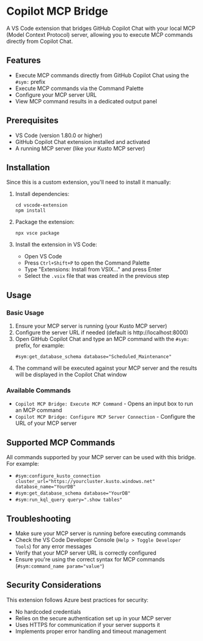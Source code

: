 # Copilot MCP Bridge

A VS Code extension that bridges GitHub Copilot Chat with your local MCP (Model Context Protocol) server, allowing you to execute MCP commands directly from Copilot Chat.

## Features

- Execute MCP commands directly from GitHub Copilot Chat using the `#sym:` prefix
- Execute MCP commands via the Command Palette
- Configure your MCP server URL
- View MCP command results in a dedicated output panel

## Prerequisites

- VS Code (version 1.80.0 or higher)
- GitHub Copilot Chat extension installed and activated
- A running MCP server (like your Kusto MCP server)

## Installation

Since this is a custom extension, you'll need to install it manually:

1. Install dependencies:
   ```
   cd vscode-extension
   npm install
   ```

2. Package the extension:
   ```
   npx vsce package
   ```

3. Install the extension in VS Code:
   - Open VS Code
   - Press `Ctrl+Shift+P` to open the Command Palette
   - Type "Extensions: Install from VSIX..." and press Enter
   - Select the `.vsix` file that was created in the previous step

## Usage

### Basic Usage

1. Ensure your MCP server is running (your Kusto MCP server)
2. Configure the server URL if needed (default is http://localhost:8000)
3. Open GitHub Copilot Chat and type an MCP command with the `#sym:` prefix, for example:
   ```
   #sym:get_database_schema database="Scheduled_Maintenance"
   ```
4. The command will be executed against your MCP server and the results will be displayed in the Copilot Chat window

### Available Commands

- `Copilot MCP Bridge: Execute MCP Command` - Opens an input box to run an MCP command
- `Copilot MCP Bridge: Configure MCP Server Connection` - Configure the URL of your MCP server

## Supported MCP Commands

All commands supported by your MCP server can be used with this bridge. For example:

- `#sym:configure_kusto_connection cluster_url="https://yourcluster.kusto.windows.net" database_name="YourDB"`
- `#sym:get_database_schema database="YourDB"`
- `#sym:run_kql_query query=".show tables"`

## Troubleshooting

- Make sure your MCP server is running before executing commands
- Check the VS Code Developer Console (`Help > Toggle Developer Tools`) for any error messages
- Verify that your MCP server URL is correctly configured
- Ensure you're using the correct syntax for MCP commands (`#sym:command_name param="value"`)

## Security Considerations

This extension follows Azure best practices for security:

- No hardcoded credentials
- Relies on the secure authentication set up in your MCP server
- Uses HTTPS for communication if your server supports it
- Implements proper error handling and timeout management